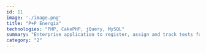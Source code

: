 ```yaml
---
id: 11
image: './image.png'
title: "P+P Energía"
technologies: "PHP, CakePHP, jQuery, MySQL"
summary: "Enterprise application to register, assign and track tests for power stations."
category: "2"
---
```

